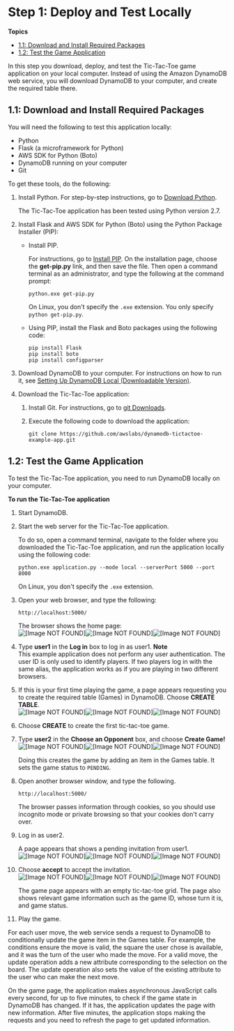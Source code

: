 # Step 1: Deploy and Test Locally<a name="TicTacToe.Phase1"></a>

**Topics**
+ [1\.1: Download and Install Required Packages](#TicTacToe.Phase1.InstallApp)
+ [1\.2: Test the Game Application](#TicTacToe.RunAppLocally)

In this step you download, deploy, and test the Tic\-Tac\-Toe game application on your local computer\. Instead of using the Amazon DynamoDB web service, you will download DynamoDB to your computer, and create the required table there\. 

## 1\.1: Download and Install Required Packages<a name="TicTacToe.Phase1.InstallApp"></a>

You will need the following to test this application locally:
+ Python 
+ Flask \(a microframework for Python\)
+ AWS SDK for Python \(Boto\)
+ DynamoDB running on your computer
+ Git 

To get these tools, do the following:

1. Install Python\. For step\-by\-step instructions, go to [Download Python](https://www.python.org/downloads/)\. 

   The Tic\-Tac\-Toe application has been tested using Python version 2\.7\. 

1. Install Flask and AWS SDK for Python \(Boto\) using the Python Package Installer \(PIP\):
   + Install PIP\. 

     For instructions, go to [Install PIP](http://pip.readthedocs.org/en/stable/installing/)\. On the installation page, choose the **get\-pip\.py** link, and then save the file\. Then open a command terminal as an administrator, and type the following at the command prompt:

     ```
     python.exe get-pip.py
     ```

      On Linux, you don't specify the `.exe` extension\. You only specify `python get-pip.py`\. 
   + Using PIP, install the Flask and Boto packages using the following code:

     ```
     pip install Flask
     pip install boto
     pip install configparser
     ```

1. Download DynamoDB to your computer\. For instructions on how to run it, see [Setting Up DynamoDB Local \(Downloadable Version\)](DynamoDBLocal.md)\.

1. Download the Tic\-Tac\-Toe application:

   1. Install Git\. For instructions, go to [git Downloads](http://git-scm.com/downloads)\.

   1. Execute the following code to download the application:

      ```
      git clone https://github.com/awslabs/dynamodb-tictactoe-example-app.git
      ```

## 1\.2: Test the Game Application<a name="TicTacToe.RunAppLocally"></a>

To test the Tic\-Tac\-Toe application, you need to run DynamoDB locally on your computer\. 

**To run the Tic\-Tac\-Toe application**

1. Start DynamoDB\. 

1. Start the web server for the Tic\-Tac\-Toe application\. 

   To do so, open a command terminal, navigate to the folder where you downloaded the Tic\-Tac\-Toe application, and run the application locally using the following code:

   ```
   python.exe application.py --mode local --serverPort 5000 --port 8000  
   ```

   On Linux, you don't specify the `.exe` extension\. 

1. Open your web browser, and type the following:

   ```
   http://localhost:5000/ 
   ```

   The browser shows the home page:  
![\[Image NOT FOUND\]](http://docs.aws.amazon.com/amazondynamodb/latest/developerguide/images/tic-tac-toe-ddb-local-play-5.png)![\[Image NOT FOUND\]](http://docs.aws.amazon.com/amazondynamodb/latest/developerguide/)![\[Image NOT FOUND\]](http://docs.aws.amazon.com/amazondynamodb/latest/developerguide/)

1. Type **user1** in the **Log in** box to log in as user1\.
**Note**  
This example application does not perform any user authentication\. The user ID is only used to identify players\. If two players log in with the same alias, the application works as if you are playing in two different browsers\.

1. If this is your first time playing the game, a page appears requesting you to create the required table \(Games\) in DynamoDB\. Choose **CREATE TABLE**\.  
![\[Image NOT FOUND\]](http://docs.aws.amazon.com/amazondynamodb/latest/developerguide/images/tic-tac-toe-ddb-local-play-10.png)![\[Image NOT FOUND\]](http://docs.aws.amazon.com/amazondynamodb/latest/developerguide/)![\[Image NOT FOUND\]](http://docs.aws.amazon.com/amazondynamodb/latest/developerguide/)

1. Choose **CREATE** to create the first tic\-tac\-toe game\.

1. Type **user2** in the **Choose an Opponent** box, and choose **Create Game\!**  
![\[Image NOT FOUND\]](http://docs.aws.amazon.com/amazondynamodb/latest/developerguide/images/tic-tac-toe-ddb-local-play-20.png)![\[Image NOT FOUND\]](http://docs.aws.amazon.com/amazondynamodb/latest/developerguide/)![\[Image NOT FOUND\]](http://docs.aws.amazon.com/amazondynamodb/latest/developerguide/)

   Doing this creates the game by adding an item in the Games table\. It sets the game status to `PENDING`\. 

1. Open another browser window, and type the following\.

   ```
   http://localhost:5000/ 
   ```

   The browser passes information through cookies, so you should use incognito mode or private browsing so that your cookies don't carry over\.

1. Log in as user2\.

   A page appears that shows a pending invitation from user1\.   
![\[Image NOT FOUND\]](http://docs.aws.amazon.com/amazondynamodb/latest/developerguide/images/tic-tac-toe-ddb-local-play-30.png)![\[Image NOT FOUND\]](http://docs.aws.amazon.com/amazondynamodb/latest/developerguide/)![\[Image NOT FOUND\]](http://docs.aws.amazon.com/amazondynamodb/latest/developerguide/)

1. Choose **accept** to accept the invitation\.   
![\[Image NOT FOUND\]](http://docs.aws.amazon.com/amazondynamodb/latest/developerguide/images/tic-tac-toe-ddb-local-play-40.png)![\[Image NOT FOUND\]](http://docs.aws.amazon.com/amazondynamodb/latest/developerguide/)![\[Image NOT FOUND\]](http://docs.aws.amazon.com/amazondynamodb/latest/developerguide/)

   The game page appears with an empty tic\-tac\-toe grid\. The page also shows relevant game information such as the game ID, whose turn it is, and game status\. 

1. Play the game\.

For each user move, the web service sends a request to DynamoDB to conditionally update the game item in the Games table\. For example, the conditions ensure the move is valid, the square the user chose is available, and it was the turn of the user who made the move\. For a valid move, the update operation adds a new attribute corresponding to the selection on the board\. The update operation also sets the value of the existing attribute to the user who can make the next move\. 

On the game page, the application makes asynchronous JavaScript calls every second, for up to five minutes, to check if the game state in DynamoDB has changed\. If it has, the application updates the page with new information\. After five minutes, the application stops making the requests and you need to refresh the page to get updated information\.